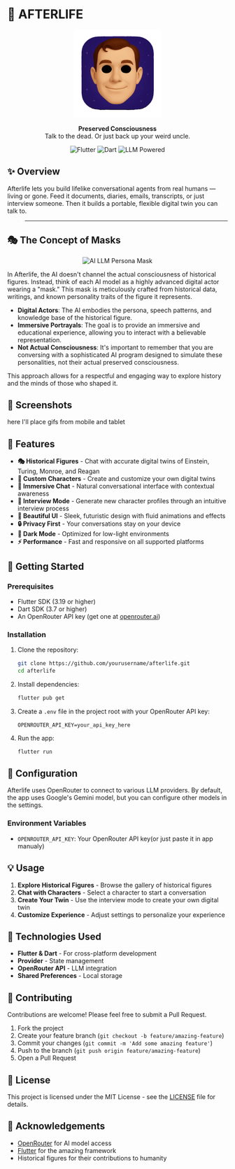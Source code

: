 # 🔮 AFTERLIFE

<p align="center">
  <img src="assets/images/afterlife_icon.png" alt="Afterlife Logo" width="200"/>
</p>

<p align="center">
  <b>Preserved Consciousness</b><br>
  Talk to the dead. Or just back up your weird uncle.
</p>

<p align="center">
  <img src="https://img.shields.io/badge/Flutter-3.19+-02569B?style=for-the-badge&logo=flutter&logoColor=white" alt="Flutter"/>
  <img src="https://img.shields.io/badge/Dart-3.7+-0175C2?style=for-the-badge&logo=dart&logoColor=white" alt="Dart"/>
  <img src="https://img.shields.io/badge/LLM-Powered-8A2BE2?style=for-the-badge" alt="LLM Powered"/>
</p>

## ✨ Overview

Afterlife lets you build lifelike conversational agents from real humans — living or gone. Feed it documents, diaries, emails, transcripts, or just interview someone. Then it builds a portable, flexible digital twin you can talk to. 

> ****

## 🎭 The Concept of Masks

<p align="center">
  <img src="https://sdmntprsouthcentralus.oaiusercontent.com/files/00000000-dcb4-61f7-8ed3-2080e4807b16/raw?se=2025-05-22T11%3A25%3A40Z&sp=r&sv=2024-08-04&sr=b&scid=e89fd39f-b915-5821-9982-3838b5096518&skoid=71e8fa5c-90a9-4c17-827b-14c3005164d6&sktid=a48cca56-e6da-484e-a814-9c849652bcb3&skt=2025-05-21T20%3A41%3A25Z&ske=2025-05-22T20%3A41%3A25Z&sks=b&skv=2024-08-04&sig=ffCwOC2R8GilEfV%2BI8IDjjTBSXOW9xnJUEd3jticIMk%3D" alt="AI LLM Persona Mask" width="400"/>
</p>

In Afterlife, the AI doesn't channel the actual consciousness of historical figures. Instead, think of each AI model as a highly advanced digital actor wearing a "mask." This mask is meticulously crafted from historical data, writings, and known personality traits of the figure it represents.

- **Digital Actors**: The AI embodies the persona, speech patterns, and knowledge base of the historical figure.
- **Immersive Portrayals**: The goal is to provide an immersive and educational experience, allowing you to interact with a believable representation.
- **Not Actual Consciousness**: It's important to remember that you are conversing with a sophisticated AI program designed to simulate these personalities, not their actual preserved consciousness.

This approach allows for a respectful and engaging way to explore history and the minds of those who shaped it.

## 📱 Screenshots

here I'll place gifs from mobile and tablet 


## 🌟 Features

- **🎭 Historical Figures** - Chat with accurate digital twins of Einstein, Turing, Monroe, and Reagan
- **🧠 Custom Characters** - Create and customize your own digital twins
- **💬 Immersive Chat** - Natural conversational interface with contextual awareness
- **🔮 Interview Mode** - Generate new character profiles through an intuitive interview process
- **🎨 Beautiful UI** - Sleek, futuristic design with fluid animations and effects
- **🔒 Privacy First** - Your conversations stay on your device
- **🌙 Dark Mode** - Optimized for low-light environments
- **⚡ Performance** - Fast and responsive on all supported platforms

## 🚀 Getting Started

### Prerequisites

- Flutter SDK (3.19 or higher)
- Dart SDK (3.7 or higher)
- An OpenRouter API key (get one at [openrouter.ai](https://openrouter.ai))

### Installation

1. Clone the repository:
   ```bash
   git clone https://github.com/yourusername/afterlife.git
   cd afterlife
   ```

2. Install dependencies:
   ```bash
   flutter pub get
   ```

3. Create a `.env` file in the project root with your OpenRouter API key:
   ```
   OPENROUTER_API_KEY=your_api_key_here
   ```

4. Run the app:
   ```bash
   flutter run
   ```

## 🔧 Configuration

Afterlife uses OpenRouter to connect to various LLM providers. By default, the app uses Google's Gemini model, but you can configure other models in the settings.

### Environment Variables

- `OPENROUTER_API_KEY`: Your OpenRouter API key(or just paste it in app manualy)

## 💡 Usage

1. **Explore Historical Figures** - Browse the gallery of historical figures
2. **Chat with Characters** - Select a character to start a conversation
3. **Create Your Twin** - Use the interview mode to create your own digital twin
4. **Customize Experience** - Adjust settings to personalize your experience

## 🧪 Technologies Used

- **Flutter & Dart** - For cross-platform development
- **Provider** - State management
- **OpenRouter API** - LLM integration
- **Shared Preferences** - Local storage

## 🤝 Contributing

Contributions are welcome! Please feel free to submit a Pull Request.

1. Fork the project
2. Create your feature branch (`git checkout -b feature/amazing-feature`)
3. Commit your changes (`git commit -m 'Add some amazing feature'`)
4. Push to the branch (`git push origin feature/amazing-feature`)
5. Open a Pull Request

## 📄 License

This project is licensed under the MIT License - see the [LICENSE](LICENSE) file for details.

## 🙏 Acknowledgements

- [OpenRouter](https://openrouter.ai) for AI model access
- [Flutter](https://flutter.dev) for the amazing framework
- Historical figures for their contributions to humanity 
